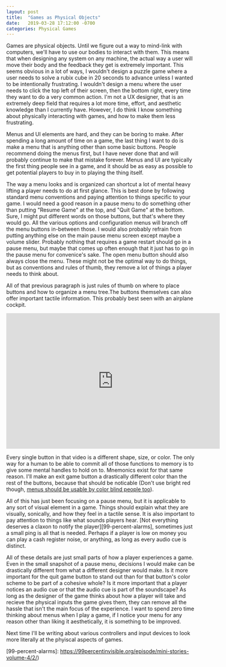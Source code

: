 ```yaml
---
layout: post
title:  "Games as Physical Objects"
date:   2019-03-28 17:12:00 -0700
categories: Physical Games
---
```

Games are physical objects. Until we figure out a way to mind-link with computers, we'll have to use our bodies to interact with them. 
This means that when designing any system on any machine, the actual way a user will move their body and the feedback they get is extremely important. This seems obvious in a lot of ways, I wouldn't design a puzzle game where a user needs to solve a rubix cube in 20 seconds to advance unless I wanted to be intentionally frustrating. I wouldn't design a menu where the user needs to click the top left of their screen, then the bottom right, every time they want to do a very common action. I'm not a UX designer, that is an extremely deep field that requires a lot more time, effort, and aesthetic knowledge than I currently have. However, I do think I know something about physically interacting with games, and how to make them less frustrating.

Menus and UI elements are hard, and they can be boring to make. After spending a long amount of time on a game, the last thing I want to
 do is make a menu that is anything other than some basic buttons. People recommend doing the menus first, but I have never done that and will probably continue to make that mistake forever. Menus and UI are typically the first thing people see in a game, and it should be as easy as possible to get potential players to buy in to playing the thing itself. 

The way a menu looks and is organized can shortcut a lot of mental heavy lifting a player needs to do at first glance. This is best done by following standard menu conventions and  paying attention to things specific to your game. I would need a good reason in a pause menu to do something other than putting "Resume Game" at the top, and "Quit Game" at the bottom. Sure, I might put different words on those buttons, but that's where they would go. All the various options and configuration menus will branch off the menu buttons in-between those. I would also probably refrain from putting anything else on the main pause menu screen except maybe a volume slider. Probably nothing that requires a game restart should go in a pause menu, but maybe that comes up often enough that it just has to go in the pause menu for convenice's sake. The open menu button should also always close the menu. These might not be the optimal way to do things, but as conventions and rules of thumb, they remove a lot of things a player needs to think about. 

All of that previous paragraph is just rules of thumb on where to place buttons and how to organize a menu tree.The buttons themselves can also offer important tactile information. This probably best seen with an airplane cockpit.

<iframe width="568" height="360" src="https://www.youtube.com/embed/ae20L78imO4" frameborder="0" allow="accelerometer; autoplay; encrypted-media; gyroscope; picture-in-picture" allowfullscreen></iframe>

Every single button in that video is a different shape, size, or color. The only way for a human to be able to commit all of those functions to memory is to give some mental handles to hold on to. Mnemonics exist for that same reason. I'll make an exit game button a drastically different color than the rest of the buttons, because that should be noticable (Don't use bright red though, [menus should be usable by color blind people too][color-blind]). 

All of this has just been focusing on a pause menu, but it is applicable to any sort of visual element in a game. Things should explain what they are visually, sonically, and how they feel in a tactile sense. It is also important to pay attention to things like what sounds players hear.  [Not everything deserves a claxon to notify the player][99-percent-alarms], sometimes just a small ping is all that is needed. Perhaps if a player is low on money you can play a cash register noise, or anything, as long as every audio cue is distinct.
 
All of these details are just small parts of how a player experiences a game. Even in the small snapshot of a pause menu, decisions I would make can be drastically different from what a different designer would make. Is it more important for the quit game button to stand out than for that button's color scheme to be part of a cohesive whole? Is it more important that a player notices an audio cue or that the audio cue is part of the soundscape? As long as the designer of the game thinks about how a player will take and recieve the physical inputs the game gives them, they can remove all the hassle that isn't the main focus of the experience. I want to spend zero time thinking about menus when I play a game, if I notice your menu for any reason other than liking it aesthetically, it is something to be improved.

Next time I'll be writing about various controllers and input devices to look more literally at the phyiscal aspects of games.

[color-blind]: https://www.color-blindness.com/coblis-color-blindness-simulator
[99-percent-alarms]: https://99percentinvisible.org/episode/mini-stories-volume-4/2/)